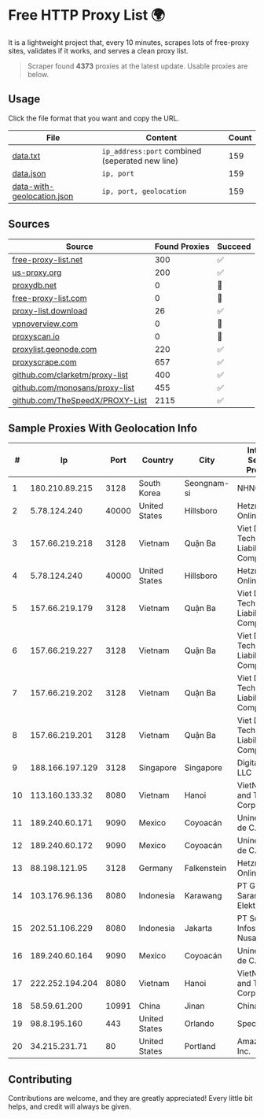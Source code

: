 
# Free HTTP Proxy List 🌍

It is a lightweight project that, every 10 minutes, scrapes lots of free-proxy sites, validates if it works, and serves a clean proxy list.


> Scraper found **4373** proxies at the latest update. Usable proxies are below.

## Usage

Click the file format that you want and copy the URL.


|File|Content|Count|
|----|-------|-----|
|[data.txt](https://raw.githubusercontent.com/themiralay/Proxy-List-World/master/data.txt)|`ip_address:port` combined (seperated new line)|159|
|[data.json](https://raw.githubusercontent.com/themiralay/Proxy-List-World/master/data.json)|`ip, port`|159|
|[data-with-geolocation.json](https://raw.githubusercontent.com/themiralay/Proxy-List-World/master/data-with-geolocation.json)|`ip, port, geolocation`|159|

## Sources

|Source|Found Proxies|Succeed|
|------|-------------|-------|
|[free-proxy-list.net](https://free-proxy-list.net)|300|✅|
|[us-proxy.org](https://www.us-proxy.org)|200|✅|
|[proxydb.net](http://proxydb.net)|0|🚫|
|[free-proxy-list.com](https://free-proxy-list.com/?page=&port=&type%5B%5D=http&type%5B%5D=https&up_time=0&search=Search)|0|🚫|
|[proxy-list.download](https://www.proxy-list.download/HTTP)|26|✅|
|[vpnoverview.com](https://vpnoverview.com/privacy/anonymous-browsing/free-proxy-servers)|0|🚫|
|[proxyscan.io](https://www.proxyscan.io)|0|🚫|
|[proxylist.geonode.com](https://proxylist.geonode.com/api/proxy-list?limit=300&page=1&sort_by=lastChecked&sort_type=desc&protocols=http,https)|220|✅|
|[proxyscrape.com](https://api.proxyscrape.com/v2/?request=displayproxies&protocol=http&timeout=10000&country=all&ssl=all&anonymity=all)|657|✅|
|[github.com/clarketm/proxy-list](https://raw.githubusercontent.com/clarketm/proxy-list/master/proxy-list-raw.txt)|400|✅|
|[github.com/monosans/proxy-list](https://raw.githubusercontent.com/monosans/proxy-list/main/proxies/http.txt)|455|✅|
|[github.com/TheSpeedX/PROXY-List](https://raw.githubusercontent.com/TheSpeedX/PROXY-List/master/http.txt)|2115|✅|


## Sample Proxies With Geolocation Info

|#|Ip|Port|Country|City|Internet Service Provider|
|-|--|----|-------|----|-------------------------|
|1|180.210.89.215|3128|South Korea|Seongnam-si|NHNCLOUD|
|2|5.78.124.240|40000|United States|Hillsboro|Hetzner Online GmbH|
|3|157.66.219.218|3128|Vietnam|Quận Ba|Viet Digital Technology Liability Company|
|4|5.78.124.240|40000|United States|Hillsboro|Hetzner Online GmbH|
|5|157.66.219.179|3128|Vietnam|Quận Ba|Viet Digital Technology Liability Company|
|6|157.66.219.227|3128|Vietnam|Quận Ba|Viet Digital Technology Liability Company|
|7|157.66.219.202|3128|Vietnam|Quận Ba|Viet Digital Technology Liability Company|
|8|157.66.219.201|3128|Vietnam|Quận Ba|Viet Digital Technology Liability Company|
|9|188.166.197.129|3128|Singapore|Singapore|DigitalOcean, LLC|
|10|113.160.133.32|8080|Vietnam|Hanoi|VietNam Post and Telecom Corporation|
|11|189.240.60.171|9090|Mexico|Coyoacán|Uninet S.A. de C.V.|
|12|189.240.60.172|9090|Mexico|Coyoacán|Uninet S.A. de C.V.|
|13|88.198.121.95|3128|Germany|Falkenstein|Hetzner Online GmbH|
|14|103.176.96.136|8080|Indonesia|Karawang|PT Global Sarana Elektronika|
|15|202.51.106.229|8080|Indonesia|Jakarta|PT Solusi Infostruktur Nusantara|
|16|189.240.60.164|9090|Mexico|Coyoacán|Uninet S.A. de C.V.|
|17|222.252.194.204|8080|Vietnam|Hanoi|VietNam Post and Telecom Corporation|
|18|58.59.61.200|10991|China|Jinan|Chinanet|
|19|98.8.195.160|443|United States|Orlando|Spectrum|
|20|34.215.231.71|80|United States|Portland|Amazon.com, Inc.|



## Contributing

Contributions are welcome, and they are greatly appreciated! Every
little bit helps, and credit will always be given.

